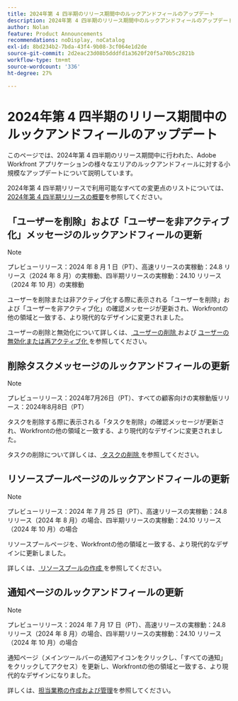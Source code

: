 ```yaml
---
title: 2024年第 4 四半期のリリース期間中のルックアンドフィールのアップデート
description: 2024年第 4 四半期のリリース期間中のルックアンドフィールのアップデート
author: Nolan
feature: Product Announcements
recommendations: noDisplay, noCatalog
exl-id: 8bd234b2-7bda-43f4-9b08-3cf064e1d2de
source-git-commit: 2d2eac23d08b5dddfd1a3620f20f5a70b5c2821b
workflow-type: tm+mt
source-wordcount: '336'
ht-degree: 27%

---
```


# 2024年第 4 四半期のリリース期間中のルックアンドフィールのアップデート

このページでは、2024年第 4 四半期のリリース期間中に行われた、Adobe Workfront アプリケーションの様々なエリアのルックアンドフィールに対する小規模なアップデートについて説明しています。

2024年第 4 四半期リリースで利用可能なすべての変更点のリストについては、[2024年第 4 四半期リリースの概要](/help/quicksilver/product-announcements/product-releases/24-q4-release-activity/24-q4-release-overview.md)を参照してください。

## 「ユーザーを削除」および「ユーザーを非アクティブ化」メッセージのルックアンドフィールの更新

>[!NOTE]
>
>プレビューリリース：2024 年 8 月 1 日（PT）、高速リリースの実稼動：24.8 リリース（2024 年 8 月）の実稼動、四半期リリースの実稼動：24.10 リリース（2024 年 10 月）の実稼動

ユーザーを削除または非アクティブ化する際に表示される「ユーザーを削除」および「ユーザーを非アクティブ化」の確認メッセージが更新され、Workfrontの他の領域と一致する、より現代的なデザインに変更されました。

ユーザーの削除と無効化について詳しくは、[ ユーザーの削除 ](/help/quicksilver/administration-and-setup/add-users/create-and-manage-users/delete-a-user.md) および [ ユーザーの無効化または再アクティブ化 ](/help/quicksilver/administration-and-setup/add-users/create-and-manage-users/deactivate-a-user.md) を参照してください。

## 削除タスクメッセージのルックアンドフィールの更新

>[!NOTE]
>
>プレビューリリース：2024年7月26日（PT）、すべての顧客向けの実稼動版リリース：2024年8月8日（PT）

タスクを削除する際に表示される「タスクを削除」の確認メッセージが更新され、Workfrontの他の領域と一致する、より現代的なデザインに変更されました。

タスクの削除について詳しくは、[ タスクの削除 ](/help/quicksilver/manage-work/tasks/manage-tasks/delete-tasks.md) を参照してください。


## リソースプールページのルックアンドフィールの更新

>[!NOTE]
>
>プレビューリリース：2024 年 7 月 25 日（PT）、高速リリースの実稼動：24.8 リリース（2024 年 8 月）の場合、四半期リリースの実稼動：24.10 リリース（2024 年 10 月）の場合

リソースプールページを、Workfrontの他の領域と一致する、より現代的なデザインに更新しました。

詳しくは、[ リソースプールの作成 ](/help/quicksilver/resource-mgmt/resource-planning/resource-pools/create-resource-pools.md) を参照してください。

## 通知ページのルックアンドフィールの更新

>[!NOTE]
>
>プレビューリリース：2024 年 7 月 17 日（PT）、高速リリースの実稼動：24.8 リリース（2024 年 8 月）の場合、四半期リリースの実稼動：24.10 リリース（2024 年 10 月）の場合

通知ページ（メインツールバーの通知アイコンをクリックし、「すべての通知」をクリックしてアクセス）を更新し、Workfrontの他の領域と一致する、より現代的なデザインになりました。

詳しくは、[担当業務の作成および管理](/help/quicksilver/administration-and-setup/set-up-workfront/organizational-setup/create-manage-job-roles.md)を参照してください。
